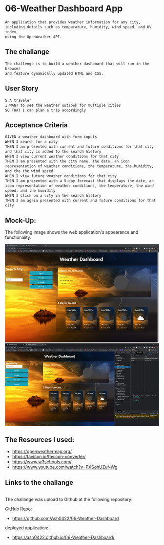 # 06-Weather Dashboard App

```
An application that provides weather information for any city, 
including details such as temperature, humidity, wind speed, and UV index, 
using the OpenWeather API.
```

<h2>The challange </h2>

```
The challenge is to build a weather dashboard that will run in the browser 
and feature dynamically updated HTML and CSS.
```

## User Story

```
S A traveler
I WANT to see the weather outlook for multiple cities
SO THAT I can plan a trip accordingly
```

## Acceptance Criteria

```
GIVEN a weather dashboard with form inputs
WHEN I search for a city
THEN I am presented with current and future conditions for that city and that city is added to the search history
WHEN I view current weather conditions for that city
THEN I am presented with the city name, the date, an icon representation of weather conditions, the temperature, the humidity, and the the wind speed
WHEN I view future weather conditions for that city
THEN I am presented with a 5-day forecast that displays the date, an icon representation of weather conditions, the temperature, the wind speed, and the humidity
WHEN I click on a city in the search history
THEN I am again presented with current and future conditions for that city
```

## Mock-Up:
The following image shows the web application's appearance and functionality:

![screenshot of the weather dashboard application ](./assets/Images/screenshot1.png)
![screenshot of the weather dashboard application ](./assets/Images/screenshot2.png)


## The Resources I used:

- https://openweathermap.org/
- https://favicon.io/favicon-converter/
- https://www.w3schools.com/
- https://www.youtube.com/watch?v=PXSohUZuNWg

## Links to the challange
<br>
The challange was upload to Github at the following repository:
<br>

GitHub Repo: 
- https://github.com/Ash0422/06-Weather-Dashboard

 deployed application: 
- https://ash0422.github.io/06-Weather-Dashboard/